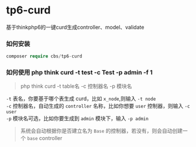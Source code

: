 # tp6-curd
基于thinkphp6的一键curd生成controller、model、validate

### 如何安装
```php
composer require cbs/tp6-curd
```

### 如何使用 php think curd -t test -c Test -p admin -f 1
> php think curd -t table名 -c 控制器名 -p 模块名


`-t` 表名，你要基于哪个表生成 curd，比如 `x_node`,则输入 `-t node`   
`-c` 控制器名，自动生成的 `controller` 名称，比如你想要  `user` 控制器，则输入 `-c user`  
`-p` 模块名可选，比如你要生成到 `admin` 模块下，输入 `-p admin`

> 系统会自动根据你是否建立名为  `Base` 的控制器，若没有，则会自动创建一个 `base` controller